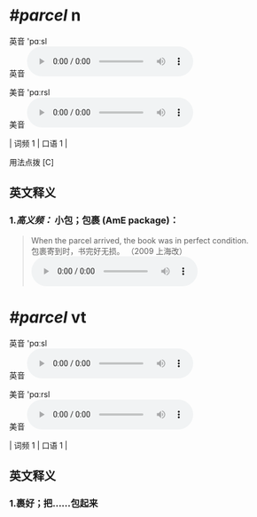 # ***\#parcel*** n
英音 'pɑːsl  
英音
<audio src="./media/parcel-B.aac" controls="controls"></audio>

美音 'pɑːrsl  
美音
<audio src="./media/parcel.aac" controls="controls"></audio>



| 词频 1 | 口语 1 |  

用法点拨  [C]

英文释义
---
### 1.*高义频：* **小包；包裹 (AmE package)：**  

 > When the parcel arrived, the book was in perfect condition.   
 > 包裹寄到时，书完好无损。  （2009 上海改）  
<audio src="./media/parcel-1.aac" controls="controls"></audio>


# ***\#parcel*** vt
英音 'pɑːsl  
英音
<audio src="./media/parcel-B.aac" controls="controls"></audio>

美音 'pɑːrsl  
美音
<audio src="./media/parcel.aac" controls="controls"></audio>



| 词频 1 | 口语 1 |  

英文释义
---
### 1.**裹好；把……包起来**  


